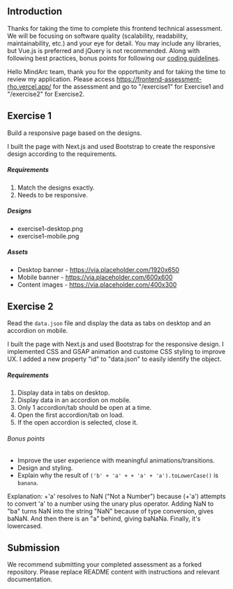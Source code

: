 Introduction
---
Thanks for taking the time to complete this frontend technical assessment. We will be focusing on software quality (scalability, readability, maintainability, etc.) and your eye for detail. You may include any libraries, but Vue.js is preferred and jQuery is not recommended. Along with following best practices, bonus points for following our [coding guidelines](https://github.com/mindarc/frontend-assessment/wiki/Coding-guidelines).

Hello MindArc team, thank you for the opportunity and for taking the time to review my application. Please access https://frontend-assessment-rho.vercel.app/ for the assessment and go to "/exercise1" for Exercise1 and "/exercise2" for Exercise2.

Exercise 1
---
Build a responsive page based on the designs.

I built the page with Next.js and used Bootstrap to create the responsive design according to the requirements. 

##### Requirements
1. Match the designs exactly.
2. Needs to be responsive.

##### Designs
* exercise1-desktop.png
* exercise1-mobile.png

##### Assets
* Desktop banner - https://via.placeholder.com/1920x650
* Mobile banner - https://via.placeholder.com/600x600
* Content images - https://via.placeholder.com/400x300

Exercise 2
---
Read the `data.json` file and display the data as tabs on desktop and an accordion on mobile.

I built the page with Next.js and used Bootstrap for the responsive design. I implemented CSS and GSAP animation and custome CSS styling to improve UX.
I added a new property "id" to "data.json" to easily identify the object.

##### Requirements
1. Display data in tabs on desktop.
2. Display data in an accordion on mobile.
3. Only 1 accordion/tab should be open at a time.
4. Open the first accordion/tab on load.
5. If the open accordion is selected, close it.

###### Bonus points
* Improve the user experience with meaningful animations/transitions.
* Design and styling.
* Explain why the result of `('b' + 'a' + + 'a' + 'a').toLowerCase()` is `banana`.

Explanation:
+'a' resolves to NaN ("Not a Number") because (+'a') attempts to convert 'a' to a number using the unary plus operator.
Adding NaN to "ba" turns NaN into the string "NaN" because of type conversion, gives baNaN. And then there is an "a" behind, giving baNaNa.
Finally, it's lowercased.

Submission
---
We recommend submitting your completed assessment as a forked repository. Please replace README content with instructions and relevant documentation.
